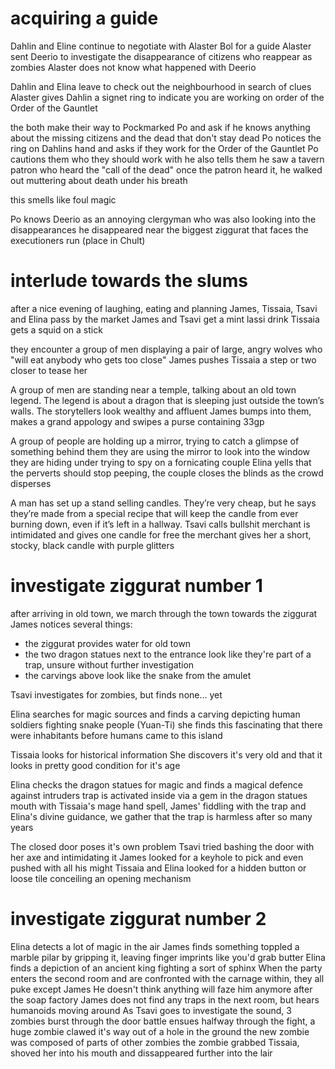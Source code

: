 # acquiring a guide
Dahlin and Eline continue to negotiate with Alaster Bol for a guide
Alaster sent Deerio to investigate the disappearance of citizens who reappear as zombies
Alaster does not know what happened with Deerio

Dahlin and Elina leave to check out the neighbourhood in search of clues
Alaster gives Dahlin a signet ring to indicate you are working on order of the Order of the Gauntlet

the both make their way to Pockmarked Po and ask if he knows anything about the missing citizens and the dead that don't stay dead
Po notices the ring on Dahlins hand and asks if they work for the Order of the Gauntlet
Po cautions them who they should work with
he also tells them he saw a tavern patron who heard the "call of the dead"
once the patron heard it, he walked out muttering about death under his breath

this smells like foul magic

Po knows Deerio as an annoying clergyman who was also looking into the disappearances
he disappeared near the biggest ziggurat that faces the executioners run (place in Chult)

# interlude towards the slums

after a nice evening of laughing, eating and planning
James, Tissaia, Tsavi and Elina pass by the market
James and Tsavi get a mint lassi drink
Tissaia gets a squid on a stick

they encounter a group of men displaying a pair of large, angry wolves who "will eat anybody who gets too close"
James pushes Tissaia a step or two closer to tease her

A group of men are standing near a temple, talking about an old town legend. The legend is about a dragon that is sleeping just outside the town’s walls. The storytellers look wealthy and affluent
James bumps into them, makes a grand appology and swipes a purse containing 33gp

A group of people are holding up a mirror, trying to catch a glimpse of something behind them
they are using the mirror to look into the window they are hiding under trying to spy on a fornicating couple
Elina yells that the perverts should stop peeping, the couple closes the blinds as the crowd disperses

A man has set up a stand selling candles. They’re very cheap, but he says they’re made from a special recipe that will keep the candle from ever burning down, even if it’s left in a hallway.
Tsavi calls bullshit
merchant is intimidated and gives one candle for free
the merchant gives her a short, stocky, black candle with purple glitters

# investigate ziggurat number 1

after arriving in old town, we march through the town towards the ziggurat
James notices several things:
- the ziggurat provides water for old town
- the two dragon statues next to the entrance look like they're part of a trap, unsure without further investigation
- the carvings above look like the snake from the amulet

Tsavi investigates for zombies, but finds none... yet

Elina searches for magic sources and finds a carving depicting human soldiers fighting snake people (Yuan-Ti)
she finds this fascinating that there were inhabitants before humans came to this island

Tissaia looks for historical information
She discovers it's very old and that it looks in pretty good condition for it's age

Elina checks the dragon statues for magic and finds a magical defence against intruders
trap is activated inside via a gem in the dragon statues mouth
with Tissaia's mage hand spell, James' fiddling with the trap and Elina's divine guidance, we gather that the trap is harmless after so many years

The closed door poses it's own problem
Tsavi tried bashing the door with her axe and intimidating it
James looked for a keyhole to pick and even pushed with all his might
Tissaia and Elina looked for a hidden button or loose tile conceiling an opening mechanism

# investigate ziggurat number 2

Elina detects a lot of magic in the air
James finds something toppled a marble pilar by gripping it, leaving finger imprints like you'd grab butter
Elina finds a depiction of an ancient king fighting a sort of sphinx
When the party enters the second room and are confronted with the carnage within, they all puke except James
He doesn't think anything will faze him anymore after the soap factory
James does not find any traps in the next room, but hears humanoids moving around
As Tsavi goes to investigate the sound, 3 zombies burst through the door
battle ensues
halfway through the fight, a huge zombie clawed it's way out of a hole in the ground
the new zombie was composed of parts of other zombies
the zombie grabbed Tissaia, shoved her into his mouth and dissappeared further into the lair